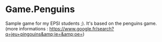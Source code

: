 # Game.Penguins
Sample game for my EPSI students ;). It's based on the penguins game. (more informations : https://www.google.fr/search?q=jeu+pingouins&amp;ie=&amp;oe=)
